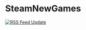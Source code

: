 # SteamNewGames

[![RSS Feed Update](https://github.com/ALeX400/SteamNewGames/actions/workflows/rss_update.yml/badge.svg?branch=main&event=schedule)](https://github.com/ALeX400/SteamNewGames/actions/workflows/rss_update.yml)
